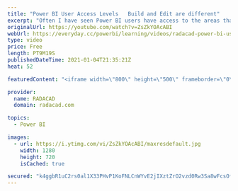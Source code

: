 ```yaml
---
title: "Power BI User Access Levels   Build and Edit are different"
excerpt: "Often I have seen Power BI users have access to the areas that they shouldn’t. In Power BI, you can share a report with a user just for view only, or give them access to view and built, or to Edit. These are all different levels of access. Build access is the one that is often is confused with Edit."
originalUrl: https://youtube.com/watch?v=ZsZkYOAcABI
webUrl: https://everyday.cc/powerbi/learning/videos/radacad-power-bi-user-access-levels-build-and-edit-are-different/
type: video
price: Free
length: PT9M19S
publishedDateTime: 2021-01-04T21:35:21Z
heat: 52

featuredContent: "<iframe width=\"800\" height=\"500\" frameborder=\"0\" src=\"https://www.youtube.com/embed/ZsZkYOAcABI\" allow=\"accelerometer; autoplay; encrypted-media; gyroscope; picture-in-picture\" allowfullscreen></iframe>"

provider:
  name: RADACAD
  domain: radacad.com

topics:
  - Power BI

images:
  - url: https://i.ytimg.com/vi/ZsZkYOAcABI/maxresdefault.jpg
    width: 1280
    height: 720
    isCached: true

secured: "k4ggbR1uC2rs0al1X33PHvP1KoFNLCnWYvE2jIXztZrO2vzd0Rw3Sa8wFcsOfhYjNLeq9X+M3lv9rDEHhvsjgIy9rbVODsYxHJtOtrwDV4Ln0T9sc+ZZeGiXjOqHa6drxnAlI+jKGihahJy3tDKEOR5/Z+EwxOGE4CGXCywpDT5N2ox37tyNVg7dXxIUx6gu/8789z1bySsCcFqsyy+DOPI4KcTbin/LUFNrkQwaLiNUYI9j81/foo30SIQhyz3cykzY5Zy74tQZMo8oIRZ3CX23VeVqVNnHATwvMOlhulYWVQ/4YtFWcCX1/rez4CrsaPHEdyrWbsc9Okd5nydL4BUUC18wGz2CHv8kuw7pDx72jcu0NAPjyU5z2xEscPileUGDlrcO+cbUhL++9mpx5qDQyhK3sqEa9JXlBppG0jU=;8gxF6LUPr01TGu0H6zIiEg=="
---
```


